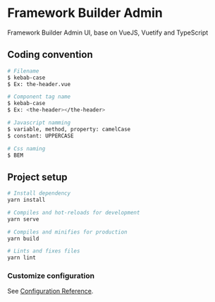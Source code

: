 # Framework Builder Admin

Framework Builder Admin UI, base on VueJS, Vuetify and TypeScript
## Coding convention

```bash
# Filename
$ kebab-case
$ Ex: the-header.vue

# Component tag name
$ kebab-case
$ Ex: <the-header></the-header>

# Javascript namming
$ variable, method, property: camelCase
$ constant: UPPERCASE

# Css naming
$ BEM
```

## Project setup
```bash
# Install dependency
yarn install

# Compiles and hot-reloads for development
yarn serve

# Compiles and minifies for production
yarn build

# Lints and fixes files
yarn lint
```
### Customize configuration
See [Configuration Reference](https://cli.vuejs.org/config/).
